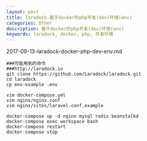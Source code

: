 ```yaml
---
layout: post
title: laradock-基于docker的php开发(dev)环境(env)
categories: Other
description: 基于docker的php开发(dev)环境(env)
keywords: laradock, docker, php, 开发环境
---
```


2017-09-13-laradock-docker-php-dev-env.md   
    
```
###可能用到的命令
###http://laradock.io
git clone https://github.com/Laradock/laradock.git
cd laradock
cp env-example .env

vim docker-compose.yml
vim nginx/nginx.conf
vim nginx/sites/laravel.conf.example

docker-compose up -d nginx mysql redis beanstalkd
docker-compose exec workspace bash
docker-compose restart
docker-compose stop
```
  
  
